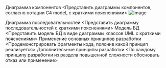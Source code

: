 Диаграмма компонентов
<Представить диаграммы компонентов, согласно нотации C4 model, с краткими пояснениями>
![image](https://github.com/michigantsev/Architecture/assets/63182310/34844f29-d258-4a2d-9c9a-70611a9366de)

Диаграмма последовательностей
<Представить диаграмму последовательностей с краткими пояснениями>
Модель БД
<Представить модель БД в виде диаграммы классов UML с краткими пояснениями>
Применение основных принципов разработки
<Продемонстрировать фрагменты кода, пояснив какой принцип реализуется>
Дополнительные принципы разработки
<По каждому принципу разработки из раздела повышенной сложности обосновать отказ или применение>
